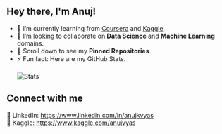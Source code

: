 ## Hey there, I'm Anuj!
- 🌱 I’m currently learning from [Coursera](https://www.coursera.org/) and [Kaggle](https://www.kaggle.com/).
- 👯 I’m looking to collaborate on **Data Science** and **Machine Learning** domains.
- 📌 Scroll down to see my **Pinned Repositories**.
- ⚡ Fun fact: Here are my GitHub Stats.<br/><br/>
![Stats](https://github-readme-stats.vercel.app/api?username=anujvyas&show_icons=true)

## Connect with me
🔗 LinkedIn: https://www.linkedin.com/in/anujkvyas<br/>
🔗 Kaggle: https://www.kaggle.com/anujvyas
